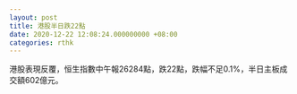 ```yaml
---
layout: post
title: 港股半日跌22點
date: 2020-12-22 12:08:24.000000000 +08:00
categories: rthk
---
```


港股表現反覆，恒生指數中午報26284點，跌22點，跌幅不足0.1%，半日主板成交額602億元。
